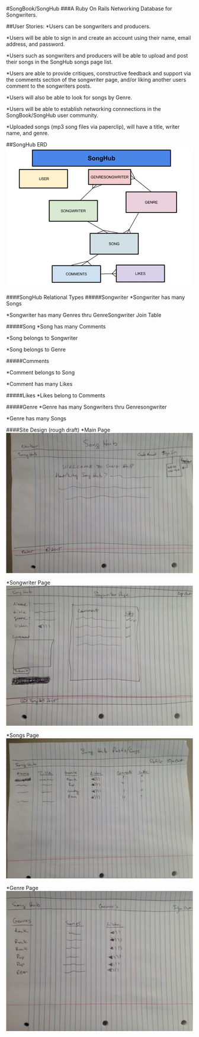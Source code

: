 #SongBook/SongHub
###A Ruby On Rails Networking Database for Songwriters.

##User Stories:
*Users can be songwriters and producers.

*Users will be able to sign in and create an account using their name, email address, and password.

*Users such as songwriters and producers will be able to upload and post their songs in the SongHub songs page list.
 
*Users are able to provide critiques, constructive feedback and support via the comments section of the songwriter page, and/or liking another users comment to the songwriters posts.

*Users will also be able to look for songs by Genre.

*Users will be able to establish networking connnections in the SongBook/SongHub user community.

*Uploaded songs (mp3 song files via paperclip), will have a title, writer name, and genre.
  




##SongHub ERD
![](images/Untitled%20drawing%20(1).jpg "SongHub ERD")

####SongHub Relational Types
#####Songwriter
*Songwriter has many Songs

*Songwriter has many Genres thru GenreSongwriter Join Table

#####Song
*Song has many Comments

*Song belongs to Songwriter

*Song belongs to Genre

#####Comments

*Comment belongs to Song

*Comment has many Likes

#####Likes
*Likes belong to Comments

#####Genre
*Genre has many Songwriters thru Genresongwriter

*Genre has many Songs


####Site Design (rough draft)
*Main Page
![](images/Main.jpg)

*Songwriter Page
![](images/Songwriter.jpg)

*Songs Page
![](images/Songs.jpg)

*Genre Page
![](images/Genre.jpg)